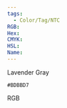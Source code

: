 ```yaml
---
tags:
  - Color/Tag/NTC
RGB:
Hex:
CMYK:
HSL:
Name:
---
```

Lavender Gray
```palette
#BDBBD7
```
RGB
